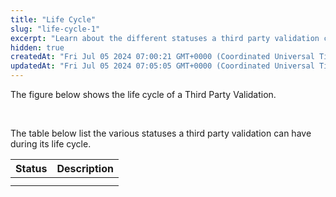 ```yaml
---
title: "Life Cycle"
slug: "life-cycle-1"
excerpt: "Learn about the different statuses a third party validation can have during it's life cycle."
hidden: true
createdAt: "Fri Jul 05 2024 07:00:21 GMT+0000 (Coordinated Universal Time)"
updatedAt: "Fri Jul 05 2024 07:05:05 GMT+0000 (Coordinated Universal Time)"
---
```

The figure below shows the life cycle of a Third Party Validation.

<br />

The table below list the various statuses a third party validation can have during its life cycle.

| Status | Description |
| :----- | :---------- |
|        |             |
|        |             |
